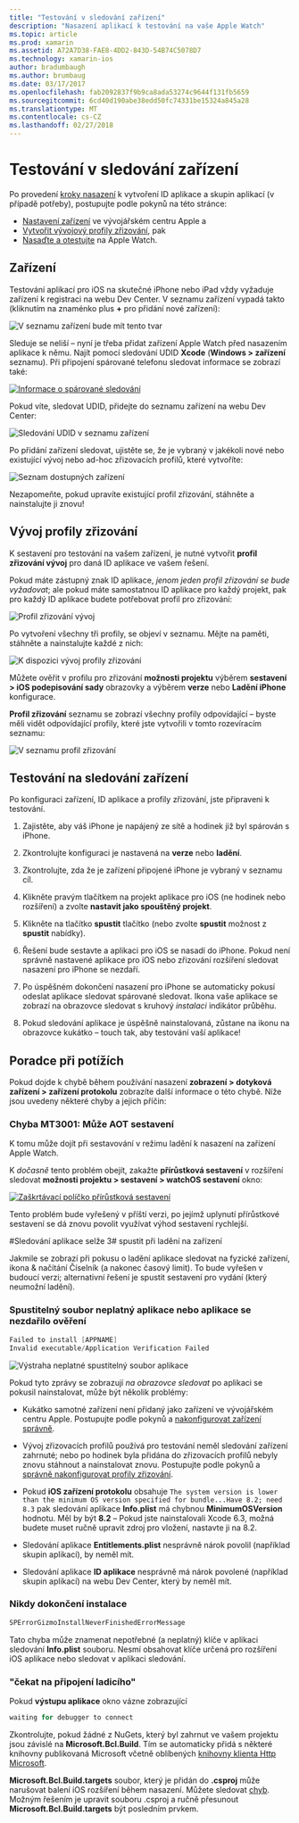 ```yaml
---
title: "Testování v sledování zařízení"
description: "Nasazení aplikací k testování na vaše Apple Watch"
ms.topic: article
ms.prod: xamarin
ms.assetid: A72A7D38-FAE8-4DD2-843D-54B74C5078D7
ms.technology: xamarin-ios
author: bradumbaugh
ms.author: brumbaug
ms.date: 03/17/2017
ms.openlocfilehash: fab2092837f9b9ca8ada53274c9644f131fb5659
ms.sourcegitcommit: 6cd40d190abe38edd50fc74331be15324a845a28
ms.translationtype: MT
ms.contentlocale: cs-CZ
ms.lasthandoff: 02/27/2018
---
```

# <a name="testing-on-watch-devices"></a>Testování v sledování zařízení

Po provedení [kroky nasazení](~/ios/watchos/deploy-test/index.md) k vytvoření ID aplikace a skupin aplikací (v případě potřeby), postupujte podle pokynů na této stránce:

- [Nastavení zařízení](#devices) ve vývojářském centru Apple a
- [Vytvořit vývojový profily zřizování](#profiles), pak
- [Nasaďte a otestujte](#testing) na Apple Watch.

<a name="devices" />

## <a name="devices"></a>Zařízení

Testování aplikací pro iOS na skutečné iPhone nebo iPad vždy vyžaduje zařízení k registraci na webu Dev Center. V seznamu zařízení vypadá takto (kliknutím na znaménko plus  **+**  pro přidání nové zařízení):

![](device-images/devices-sml.png "V seznamu zařízení bude mít tento tvar")

Sleduje se neliší – nyní je třeba přidat zařízení Apple Watch před nasazením aplikace k němu. Najít pomocí sledování UDID **Xcode** (**Windows > zařízení** seznamu). Při připojení spárované telefonu sledovat informace se zobrazí také:

[ ![](device-images/xcode-devices-sml.png "Informace o spárované sledování")](device-images/xcode-devices.png)

Pokud víte, sledovat UDID, přidejte do seznamu zařízení na webu Dev Center:

![](device-images/devices-watch-sml.png "Sledování UDID v seznamu zařízení")

Po přidání zařízení sledovat, ujistěte se, že je vybraný v jakékoli nové nebo existující vývoj nebo ad-hoc zřizovacích profilů, které vytvoříte:

![](device-images/devices-provisioning.png "Seznam dostupných zařízení")

Nezapomeňte, pokud upravíte existující profil zřizování, stáhněte a nainstalujte ji znovu!

<a name="profiles" />

## <a name="development-provisioning-profiles"></a>Vývoj profily zřizování

K sestavení pro testování na vašem zařízení, je nutné vytvořit **profil zřizování vývoj** pro daná ID aplikace ve vašem řešení.

Pokud máte zástupný znak ID aplikace, *jenom jeden profil zřizování se bude vyžadovat*; ale pokud máte samostatnou ID aplikace pro každý projekt, pak pro každý ID aplikace budete potřebovat profil pro zřizování:

![](device-images/provisioningprofile-development.png "Profil zřizování vývoj")

Po vytvoření všechny tři profily, se objeví v seznamu. Mějte na paměti, stáhněte a nainstalujte každé z nich:

![](device-images/provisioningprofiles.png "K dispozici vývoj profily zřizování")

Můžete ověřit v profilu pro zřizování **možnosti projektu** výběrem **sestavení > iOS podepisování sady** obrazovky a výběrem **verze** nebo **Ladění iPhone** konfigurace.

**Profil zřizování** seznamu se zobrazí všechny profily odpovídající – byste měli vidět odpovídající profily, které jste vytvořili v tomto rozevíracím seznamu:

![](device-images/options-selectprofile.png "V seznamu profil zřizování")


<a name="testing" />

## <a name="testing-on-a-watch-device"></a>Testování na sledování zařízení

Po konfiguraci zařízení, ID aplikace a profily zřizování, jste připraveni k testování.

1. Zajistěte, aby váš iPhone je napájený ze sítě a hodinek již byl spárován s iPhone.

2. Zkontrolujte konfiguraci je nastavená na **verze** nebo **ladění**.

3. Zkontrolujte, zda že je zařízení připojené iPhone je vybraný v seznamu cíl.

4. Klikněte pravým tlačítkem na projekt aplikace pro iOS (ne hodinek nebo rozšíření) a zvolte **nastavit jako spouštěný projekt**.

5. Klikněte na tlačítko **spustit** tlačítko (nebo zvolte **spustit** možnost z **spustit** nabídky).

6. Řešení bude sestavte a aplikaci pro iOS se nasadí do iPhone.
  Pokud není správně nastavené aplikace pro iOS nebo zřizování rozšíření sledovat nasazení pro iPhone se nezdaří.

7. Po úspěšném dokončení nasazení pro iPhone se automaticky pokusí odeslat aplikace sledovat spárované sledovat. Ikona vaše aplikace se zobrazí na obrazovce sledovat s kruhový *instalaci* indikátor průběhu.

8. Pokud sledování aplikace je úspěšně nainstalovaná, zůstane na ikonu na obrazovce kukátko – touch tak, aby testování vaší aplikace!


## <a name="troubleshooting"></a>Poradce při potížích

Pokud dojde k chybě během používání nasazení **zobrazení > dotyková zařízení > zařízení protokolu** zobrazíte další informace o této chybě. Níže jsou uvedeny některé chyby a jejich příčin:

### <a name="error-mt3001-could-not-aot-the-assembly"></a>Chyba MT3001: Může AOT sestavení

K tomu může dojít při sestavování v režimu ladění k nasazení na zařízení Apple Watch.

K *dočasně* tento problém obejít, zakažte **přírůstková sestavení** v rozšíření sledovat **možnosti projektu > sestavení > watchOS sestavení** okno:

[ ![](device-images/disable-incremental-sml.png "Zaškrtávací políčko přírůstková sestavení")](device-images/disable-incremental.png)

Tento problém bude vyřešený v příští verzi, po jejímž uplynutí přírůstkové sestavení se dá znovu povolit využívat výhod sestavení rychlejší.


#<a name="3-watch-app-fails-to-start-while-debugging-on-device"></a>Sledování aplikace selže 3# spustit při ladění na zařízení

Jakmile se zobrazí při pokusu o ladění aplikace sledovat na fyzické zařízení, ikona & načítání Číselník (a nakonec časový limit). To bude vyřešen v budoucí verzi; alternativní řešení je spustit sestavení pro vydání (který neumožní ladění).


### <a name="invalid-application-executable-or-application-verification-failed"></a>Spustitelný soubor neplatný aplikace nebo aplikace se nezdařilo ověření

```csharp
Failed to install [APPNAME]
Invalid executable/Application Verification Failed
```

![](device-images/invalid-application-executable.png "Výstraha neplatné spustitelný soubor aplikace")

Pokud tyto zprávy se zobrazují *na obrazovce sledovat* po aplikaci se pokusil nainstalovat, může být několik problémy:

- Kukátko samotné zařízení není přidaný jako zařízení ve vývojářském centru Apple. Postupujte podle pokynů a [nakonfigurovat zařízení správně](#devices).

- Vývoj zřizovacích profilů používá pro testování neměl sledování zařízení zahrnuté; nebo po hodinek byla přidána do zřizovacích profilů nebyly znovu stáhnout a nainstalovat znovu. Postupujte podle pokynů a [správně nakonfigurovat profily zřizování](#profiles).

- Pokud **iOS zařízení protokolu** obsahuje `The system version is lower than the minimum OS version specified for bundle...Have 8.2; need 8.3` pak sledování aplikace **Info.plist** má chybnou **MinimumOSVersion** hodnotu.
  Měl by být **8.2** – Pokud jste nainstalovali Xcode 6.3, možná budete muset ručně upravit zdroj pro vložení, nastavte ji na 8.2.

- Sledování aplikace **Entitlements.plist** nesprávně nárok povolil (například skupin aplikací), by neměl mít.

- Sledování aplikace **ID aplikace** nesprávně má nárok povolené (například skupin aplikací) na webu Dev Center, který by neměl mít.



### <a name="install-never-finished"></a>Nikdy dokončení instalace

```csharp
SPErrorGizmoInstallNeverFinishedErrorMessage
```

Tato chyba může znamenat nepotřebné (a neplatný) klíče v aplikaci sledování **Info.plist** souboru. Nesmí obsahovat klíče určená pro rozšíření iOS aplikace nebo sledovat v aplikaci sledování.

<!--eg. NSLocationAlwaysUsageDescription -->


### <a name="waiting-for-debugger-to-connect"></a>"čekat na připojení ladicího"

Pokud **výstupu aplikace** okno vázne zobrazující

```csharp
waiting for debugger to connect
```

Zkontrolujte, pokud žádné z NuGets, který byl zahrnut ve vašem projektu jsou závislé na **Microsoft.Bcl.Build**. Tím se automaticky přidá s některé knihovny publikovaná Microsoft včetně oblíbených [knihovny klienta Http Microsoft](http://www.nuget.org/packages/Microsoft.Net.Http/).

**Microsoft.Bcl.Build.targets** soubor, který je přidán do **.csproj** může narušovat balení iOS rozšíření během nasazení. Můžete sledovat [chyb](https://bugzilla.xamarin.com/show_bug.cgi?id=29912).
Možným řešením je upravit souboru .csproj a ručně přesunout **Microsoft.Bcl.Build.targets** být posledním prvkem.

